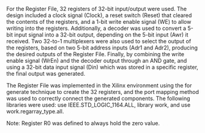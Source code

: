 For the Register File, 32 registers of 32-bit input/output were used. The design included a clock signal (Clock), a reset switch (Reset) that cleared the contents of the registers, and a 1-bit write enable signal (WE) to allow writing into the registers. Additionally, a decoder was used to convert a 5-bit input signal into a 32-bit output, depending on the 5-bit input (Awr) it received. Two 32-to-1 multiplexers were also used to select the output of the registers, based on two 5-bit address inputs (Adr1 and Adr2), producing the desired outputs of the Register File. Finally, by combining the write enable signal (WrEn) and the decoder output through an AND gate, and using a 32-bit data input signal (Din) which was stored in a specific register, the final output was generated.

The Register File was implemented in the Xilinx environment using the for generate technique to create the 32 registers, and the port mapping method was used to correctly connect the generated components. The following libraries were used: use IEEE.STD_LOGIC_1164.ALL, library work, and use work.regarray_type.all.

Note: Register R0 was defined to always hold the zero value.
